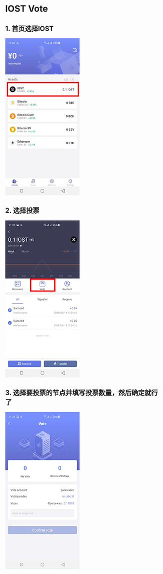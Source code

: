 # IOST Vote

## 1. 首页选择IOST

![deposit-1](./voting-1.jpeg)

## 2. 选择投票
![deposit-2](./voting-2.jpeg)

## 3. 选择要投票的节点并填写投票数量，然后确定就行了

![deposit-3](./voting-3.jpeg)